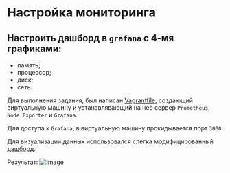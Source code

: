 # Настройка мониторинга

## Настроить дашборд в `grafana` с 4-мя графиками:
- память;
- процессор;
- диск;
- сеть.

Для выполнения задания, был написан [Vagrantfile](https://github.com/shulgazavr/prmths/blob/main/Vagrantfile), создающий виртуальную машину и устанавлявающий на неё сервер `Prometheus`, `Node Exporter` и `Grafana`.

Для доступа к `Grafana`, в виртуальную машину прокидывается порт `3000`.

Для визуализации данных использовался слегка модифицированный [дашборд](https://grafana.com/grafana/dashboards/11074).

Результат:
![image](https://user-images.githubusercontent.com/105816449/219906759-e973de7f-ceaa-4436-8e66-bd2ccdb899c6.png)
